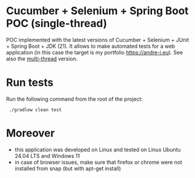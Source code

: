 # Cucumber + Selenium + Spring Boot POC (single-thread)

POC implemented with the latest versions of Cucumber + Selenium + JUnit + Spring Boot + JDK (21). It allows to make
automated tests for a web application (in this case the target is my portfolio https://andre-i.eu).
See also the [multi-thread](https://github.com/goto-eof/andre-i-test-selenium-cucumber-spring-boot-multi-thread)
version.

# Run tests

Run the following command from the root of the project:

```
 ./gradlew clean test
```

# Moreover

- this application was developed on Linux and tested on Linux Ubuntu 24.04 LTS and Windows 11
- in case of browser issues, make sure that firefox or chrome were not installed from snap (but with apt-get install)
